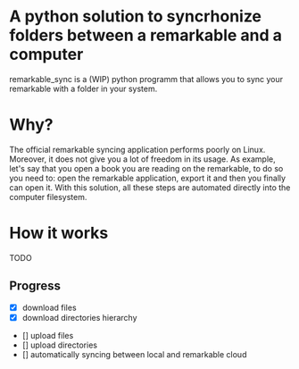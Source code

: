 # A python solution to syncrhonize folders between a remarkable and a computer

remarkable_sync is a (WIP) python programm that allows you to sync your remarkable with a folder in your system.

# Why?

The official remarkable syncing application performs poorly on Linux. Moreover, it does not give you a lot of freedom in its usage. As example, let's say that you open a book you are reading on the remarkable, to do so you need to: open the remarkable application, export it and then you finally can open it. With this solution, all these steps are automated directly into the computer filesystem. 

# How it works

TODO


## Progress

- [x] download files
- [x] download directories hierarchy
- [] upload files
- [] upload directories
- [] automatically syncing between local and remarkable cloud